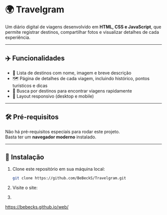 # 🌍 Travelgram

Um diário digital de viagens desenvolvido em **HTML, CSS e JavaScript**, que permite registrar destinos, compartilhar fotos e visualizar detalhes de cada experiência.

---

## ✈️ Funcionalidades

- 📍 Lista de destinos com nome, imagem e breve descrição  
- 🗺️ Página de detalhes de cada viagem, incluindo histórico, pontos turísticos e dicas  
- 🔎 Busca por destinos para encontrar viagens rapidamente  
- 📱 Layout responsivo (desktop e mobile)  

---

## 🛠️ Pré-requisitos

Não há pré-requisitos especiais para rodar este projeto.  
Basta ter um **navegador moderno** instalado.  

---

## 🚀 Instalação

1. Clone este repositório em sua máquina local:

   ```bash
   git clone https://github.com/BeBeckS/Travelgram.git

2. Visite o site:
3. 
   ```bash
https://bebecks.github.io/web/
